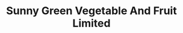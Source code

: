 ---
title: "Sunny Green Vegetable And Fruit Limited"
url: /toronto/sunny-green-vegetable-and-fruit-limited/
shop: Lebensmittel
---